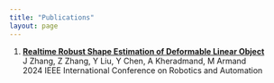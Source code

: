 ```yaml
---
title: "Publications"
layout: page
---
```


1. [**Realtime Robust Shape Estimation of Deformable Linear Object**](https://arxiv.org/abs/2403.16146) <br>
   J Zhang, Z Zhang, Y Liu, Y Chen, A Kheradmand, M Armand <br>
   2024 IEEE International Conference on Robotics and Automation
